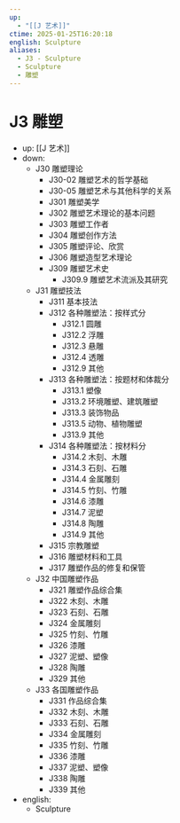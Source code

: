 ```yaml
---
up:
  - "[[J 艺术]]"
ctime: 2025-01-25T16:20:18
english: Sculpture
aliases:
  - J3 - Sculpture
  - Sculpture
  - 雕塑
---
```


# J3 雕塑

- up: [[J 艺术]]
- down:
	- J30 雕塑理论
		- J30-02 雕塑艺术的哲学基础
		- J30-05 雕塑艺术与其他科学的关系
		- J301 雕塑美学
		- J302 雕塑艺术理论的基本问题
		- J303 雕塑工作者
		- J304 雕塑创作方法
		- J305 雕塑评论、欣赏
		- J306 雕塑造型艺术理论
		- J309 雕塑艺术史
			- J309.9 雕塑艺术流派及其研究
	- J31 雕塑技法
		- J311 基本技法
		- J312 各种雕塑法：按样式分
			- J312.1 圆雕
			- J312.2 浮雕
			- J312.3 悬雕
			- J312.4 透雕
			- J312.9 其他
		- J313 各种雕塑法：按题材和体裁分
			- J313.1 塑像
			- J313.2 环境雕塑、建筑雕塑
			- J313.3 装饰物品
			- J313.5 动物、植物雕塑
			- J313.9 其他
		- J314 各种雕塑法：按材料分
			- J314.2 木刻、木雕
			- J314.3 石刻、石雕
			- J314.4 金属雕刻
			- J314.5 竹刻、竹雕
			- J314.6 漆雕
			- J314.7 泥塑
			- J314.8 陶雕
			- J314.9 其他
		- J315 宗教雕塑
		- J316 雕塑材料和工具
		- J317 雕塑作品的修复和保管
	- J32 中国雕塑作品
		- J321 雕塑作品综合集
		- J322 木刻、木雕
		- J323 石刻、石雕
		- J324 金属雕刻
		- J325 竹刻、竹雕
		- J326 漆雕
		- J327 泥塑、塑像
		- J328 陶雕
		- J329 其他
	- J33 各国雕塑作品
		- J331 作品综合集
		- J332 木刻、木雕
		- J333 石刻、石雕
		- J334 金属雕刻
		- J335 竹刻、竹雕
		- J336 漆雕
		- J337 泥塑、塑像
		- J338 陶雕
		- J339 其他
- english:
	- Sculpture
